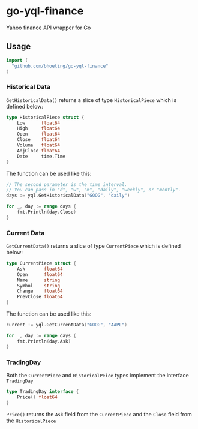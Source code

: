 # go-yql-finance
Yahoo finance API wrapper for Go

## Usage
```go
import (
  "github.com/bhoeting/go-yql-finance"
)
```

### Historical Data
`GetHistoricalData()` returns a slice of type `HistoricalPiece` which is defined below:
```go
type HistoricalPiece struct {
	Low      float64
	High     float64
	Open     float64
	Close    float64
	Volume   float64
	AdjClose float64
	Date     time.Time
}
```
The function can be used like this:
```go
// The second parameter is the time interval.
// You can pass in "d", "w", "m", "daily", "weekly", or "montly".
days := yql.GetHistoricalData("GOOG", "daily")

for _, day := range days {
	fmt.Println(day.Close)
}
```

### Current Data
`GetCurrentData()` returns a slice of type `CurrentPiece` which is defined below:
```go
type CurrentPiece struct {
	Ask       float64
	Open      float64
	Name      string
	Symbol    string
	Change    float64
	PrevClose float64
}
```
The function can be used like this:
```go
current := yql.GetCurrentData("GOOG", "AAPL")

for _, day := range days {
	fmt.Println(day.Ask)
}
```
### TradingDay
Both the `CurrentPiece` and `HistoricalPeice` types implement the interface `TradingDay`
```go
type TradingDay interface {
	Price() float64
}
```
`Price()` returns the `Ask` field from the `CurrentPiece` and the `Close` field from the `HistoricalPiece`

